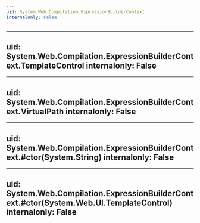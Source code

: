 ```yaml
---
uid: System.Web.Compilation.ExpressionBuilderContext
internalonly: False
---
```


---
uid: System.Web.Compilation.ExpressionBuilderContext.TemplateControl
internalonly: False
---

---
uid: System.Web.Compilation.ExpressionBuilderContext.VirtualPath
internalonly: False
---

---
uid: System.Web.Compilation.ExpressionBuilderContext.#ctor(System.String)
internalonly: False
---

---
uid: System.Web.Compilation.ExpressionBuilderContext.#ctor(System.Web.UI.TemplateControl)
internalonly: False
---
